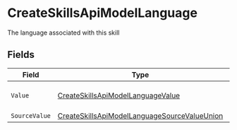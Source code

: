 # CreateSkillsApiModelLanguage

The language associated with this skill


## Fields

| Field                                                                                                                   | Type                                                                                                                    | Required                                                                                                                | Description                                                                                                             | Example                                                                                                                 |
| ----------------------------------------------------------------------------------------------------------------------- | ----------------------------------------------------------------------------------------------------------------------- | ----------------------------------------------------------------------------------------------------------------------- | ----------------------------------------------------------------------------------------------------------------------- | ----------------------------------------------------------------------------------------------------------------------- |
| `Value`                                                                                                                 | [CreateSkillsApiModelLanguageValue](../../Models/Components/CreateSkillsApiModelLanguageValue.md)                       | :heavy_minus_sign:                                                                                                      | The Locale Code of the language                                                                                         | en_GB                                                                                                                   |
| `SourceValue`                                                                                                           | [CreateSkillsApiModelLanguageSourceValueUnion](../../Models/Components/CreateSkillsApiModelLanguageSourceValueUnion.md) | :heavy_minus_sign:                                                                                                      | N/A                                                                                                                     |                                                                                                                         |